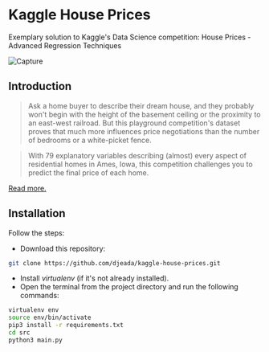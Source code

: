 # Kaggle House Prices
Exemplary solution to Kaggle's Data Science competition: House Prices - Advanced Regression Techniques

![Capture](https://storage.googleapis.com/kaggle-competitions/kaggle/5407/media/housesbanner.png)

## Introduction

> Ask a home buyer to describe their dream house, and they probably won't begin with the height of the basement ceiling or the proximity to an east-west railroad. But this playground competition's dataset proves that much more influences price negotiations than the number of bedrooms or a white-picket fence.

> With 79 explanatory variables describing (almost) every aspect of residential homes in Ames, Iowa, this competition challenges you to predict the final price of each home.

<a href="https://www.kaggle.com/c/house-prices-advanced-regression-techniques">Read more.</a>

## Installation

Follow the steps:

- Download this repository: 
 
 ```bash 
 git clone https://github.com/djeada/kaggle-house-prices.git
 ```
 
- Install <i>virtualenv</i> (if it's not already installed).
- Open the terminal from the project directory and run the following commands:

```bash
virtualenv env
source env/bin/activate
pip3 install -r requirements.txt
cd src
python3 main.py
```
